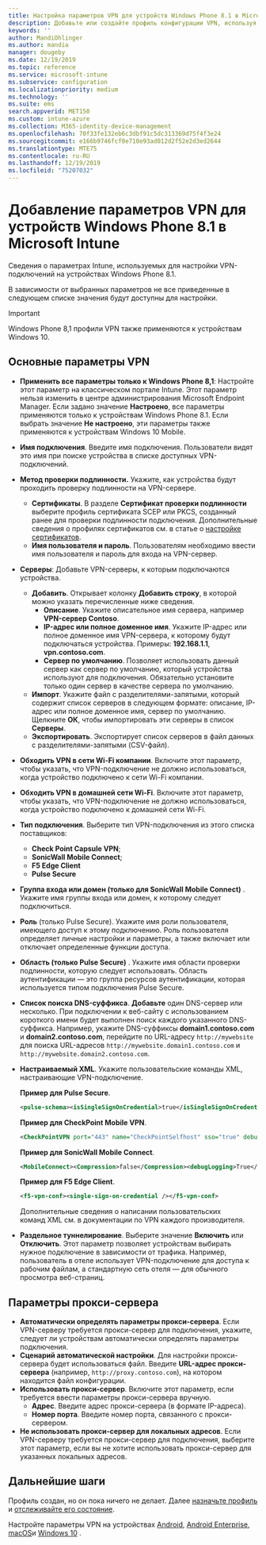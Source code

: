 ```yaml
---
title: Настройка параметров VPN для устройств Windows Phone 8.1 в Microsoft Intune — Azure | Документация Майкрософт
description: Добавьте или создайте профиль конфигурации VPN, используя параметры конфигурации виртуальной частной сети (VPN), включая сведения о подключении, и параметры прокси-сервера для включения IP-адреса или полного доменного имени, а также порт TCP в Microsoft Intune на устройствах с Windows Phone 8,1.
keywords: ''
author: MandiOhlinger
ms.author: mandia
manager: dougeby
ms.date: 12/19/2019
ms.topic: reference
ms.service: microsoft-intune
ms.subservice: configuration
ms.localizationpriority: medium
ms.technology: ''
ms.suite: ems
search.appverid: MET150
ms.custom: intune-azure
ms.collection: M365-identity-device-management
ms.openlocfilehash: 70f33fe132eb6c3dbf91c5dc313369d75f4f3e24
ms.sourcegitcommit: e166b9746fcf0e710e93ad012d2f52e2d3ed2644
ms.translationtype: MTE75
ms.contentlocale: ru-RU
ms.lasthandoff: 12/19/2019
ms.locfileid: "75207032"
---
```

# <a name="add-vpn-settings-on-windows-phone-81-devices-in-microsoft-intune"></a>Добавление параметров VPN для устройств Windows Phone 8.1 в Microsoft Intune



Сведения о параметрах Intune, используемых для настройки VPN-подключений на устройствах Windows Phone 8.1. 

В зависимости от выбранных параметров не все приведенные в следующем списке значения будут доступны для настройки.

>[!IMPORTANT]
>Windows Phone 8,1 профили VPN также применяются к устройствам Windows 10.

## <a name="base-vpn-settings"></a>Основные параметры VPN

- **Применить все параметры только к Windows Phone 8,1**: Настройте этот параметр на классическом портале Intune. Этот параметр нельзя изменить в центре администрирования Microsoft Endpoint Manager. Если задано значение **Настроено**, все параметры применяются только к устройствам Windows Phone 8.1. Если выбрать значение **Не настроено**, эти параметры также применяются к устройствам Windows 10 Mobile.
- **Имя подключения**. Введите имя подключения. Пользователи видят это имя при поиске устройства в списке доступных VPN-подключений.
- **Метод проверки подлинности.** Укажите, как устройства будут проходить проверку подлинности на VPN-сервере.
  - **Сертификаты**. В разделе **Сертификат проверки подлинности** выберите профиль сертификата SCEP или PKCS, созданный ранее для проверки подлинности подключения. Дополнительные сведения о профилях сертификатов см. в статье о [настройке сертификатов](../protect/certificates-configure.md).
  - **Имя пользователя и пароль**. Пользователям необходимо ввести имя пользователя и пароль для входа на VPN-сервер.
- **Серверы**: Добавьте VPN-серверы, к которым подключаются устройства.
  - **Добавить**. Открывает колонку **Добавить строку**, в которой можно указать перечисленные ниже сведения.
    - **Описание**. Укажите описательное имя сервера, например **VPN-сервер Contoso**.
    - **IP-адрес или полное доменное имя**. Укажите IP-адрес или полное доменное имя VPN-сервера, к которому будут подключаться устройства. Примеры: **192.168.1.1**, **vpn.contoso.com**.
    - **Сервер по умолчанию**. Позволяет использовать данный сервер как сервер по умолчанию, который устройства используют для подключения. Обязательно установите только один сервер в качестве сервера по умолчанию.
  - **Импорт**. Укажите файл с разделителями-запятыми, который содержит список серверов в следующем формате: описание, IP-адрес или полное доменное имя, сервер по умолчанию. Щелкните **ОК**, чтобы импортировать эти серверы в список **Серверы**.
  - **Экспортировать**. Экспортирует список серверов в файл данных с разделителями-запятыми (CSV-файл).

- **Обходить VPN в сети Wi-Fi компании**. Включите этот параметр, чтобы указать, что VPN-подключение не должно использоваться, когда устройство подключено к сети Wi-Fi компании.
- **Обходить VPN в домашней сети Wi-Fi**. Включите этот параметр, чтобы указать, что VPN-подключение не должно использоваться, когда устройство подключено к домашней сети Wi-Fi.

- **Тип подключения**. Выберите тип VPN-подключения из этого списка поставщиков:
  - **Check Point Capsule VPN**;
  - **SonicWall Mobile Connect**;
  - **F5 Edge Client**
  - **Pulse Secure**

- **Группа входа или домен (только для SonicWall Mobile Connect)** . Укажите имя группы входа или домен, к которому следует подключиться.
- **Роль** (только Pulse Secure). Укажите имя роли пользователя, имеющего доступ к этому подключению. Роль пользователя определяет личные настройки и параметры, а также включает или отключает определенные функции доступа.
- **Область (только Pulse Secure)** . Укажите имя области проверки подлинности, которую следует использовать. Область аутентификации — это группа ресурсов аутентификации, которая используется типом подключения Pulse Secure.

- **Список поиска DNS-суффикса**. **Добавьте** один DNS-сервер или несколько. При подключении к веб-сайту с использованием короткого имени будет выполнен поиск каждого указанного DNS-суффикса. Например, укажите DNS-суффиксы **domain1.contoso.com** и **domain2.contoso.com**, перейдите по URL-адресу `http://mywebsite` для поиска URL-адресов `http://mywebsite.domain1.contoso.com` и `http://mywebsite.domain2.contoso.com`.

- **Настраиваемый XML**. Укажите пользовательские команды XML, настраивающие VPN-подключение.

  **Пример для Pulse Secure**.

  ```xml
  <pulse-schema><isSingleSignOnCredential>true</isSingleSignOnCredential></pulse-schema>
  ```

  **Пример для CheckPoint Mobile VPN**.

  ```xml
  <CheckPointVPN port="443" name="CheckPointSelfhost" sso="true" debug="3" />
  ```

  **Пример для SonicWall Mobile Connect**.

  ```xml
  <MobileConnect><Compression>false</Compression><debugLogging>True</debugLogging><packetCapture>False</packetCapture></MobileConnect>
  ```

  **Пример для F5 Edge Client**.

  ```xml
  <f5-vpn-conf><single-sign-on-credential /></f5-vpn-conf>
  ```

  Дополнительные сведения о написании пользовательских команд XML см. в документации по VPN каждого производителя.

- **Раздельное туннелирование**. Выберите значение **Включить** или **Отключить**. Этот параметр позволяет устройствам выбирать нужное подключение в зависимости от трафика. Например, пользователь в отеле использует VPN-подключение для доступа к рабочим файлам, а стандартную сеть отеля — для обычного просмотра веб-страниц.

## <a name="proxy-settings"></a>Параметры прокси-сервера

- **Автоматически определять параметры прокси-сервера**. Если VPN-серверу требуется прокси-сервер для подключения, укажите, следует ли устройствам автоматически определять параметры подключения.
- **Сценарий автоматической настройки**. Для настройки прокси-сервера будет использоваться файл. Введите **URL-адрес прокси-сервера** (например, `http://proxy.contoso.com`), на котором находится файл конфигурации.
- **Использовать прокси-сервер**. Включите этот параметр, если требуется ввести параметры прокси-сервера вручную.
  - **Адрес**. Введите адрес прокси-сервера (в формате IP-адреса).
  - **Номер порта**. Введите номер порта, связанного с прокси-сервером.
- **Не использовать прокси-сервер для локальных адресов**. Если VPN-серверу требуется прокси-сервер для подключения, выберите этот параметр, если вы не хотите использовать прокси-сервер для указанных локальных адресов.

## <a name="next-steps"></a>Дальнейшие шаги

Профиль создан, но он пока ничего не делает. Далее [назначьте профиль](device-profile-assign.md) и [отслеживайте его состояние](device-profile-monitor.md).

Настройте параметры VPN на устройствах [Android](vpn-settings-android.md), [Android Enterprise](vpn-settings-android-enterprise.md), [macOS](vpn-settings-macos.md)и [Windows 10](vpn-settings-windows-10.md) .
